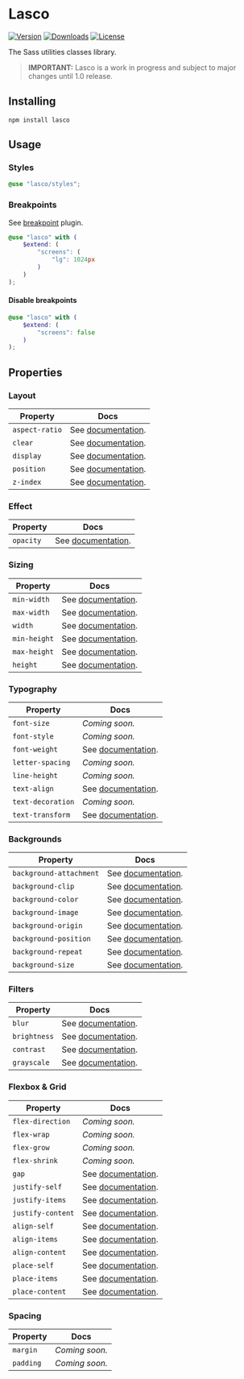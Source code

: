 # Lasco

[![Version](https://flat.badgen.net/npm/v/lasco)](https://www.npmjs.com/package/lasco)
[![Downloads](https://flat.badgen.net/npm/dt/lasco)](https://www.npmjs.com/package/lasco)
[![License](https://flat.badgen.net/npm/license/lasco)](https://www.npmjs.com/package/lasco)

The Sass utilities classes library.

> **IMPORTANT:** Lasco is a work in progress and subject to major changes until 1.0 release.

## Installing

```shell
npm install lasco
```

## Usage

### Styles

```scss
@use "lasco/styles";
```

### Breakpoints

See [breakpoint](https://github.com/sass-collective/sass-collective/tree/master/packages/breakpoint#tokens) plugin.

```scss
@use "lasco" with (
    $extend: (
        "screens": (
            "lg": 1024px
        )
    )
);
```

#### Disable breakpoints

```scss
@use "lasco" with (
    $extend: (
        "screens": false
    )
);
```

## Properties

### Layout

| Property       | Docs                                           |
|----------------|------------------------------------------------|
| `aspect-ratio` | See [documentation](/src/aspect-ratio#readme). |
| `clear`        | See [documentation](/src/clear#readme).        |
| `display`      | See [documentation](/src/display#readme).      |
| `position`     | See [documentation](/src/position#readme).     |
| `z-index`      | See [documentation](/src/z-index#readme).      |

### Effect

| Property  | Docs                                      |
|-----------|-------------------------------------------|
| `opacity` | See [documentation](/src/opacity#readme). |

### Sizing

| Property     | Docs                                         |
|--------------|----------------------------------------------|
| `min-width`  | See [documentation](/src/min-width#readme).  |
| `max-width`  | See [documentation](/src/max-width#readme).  |
| `width`      | See [documentation](/src/width#readme).      |
| `min-height` | See [documentation](/src/min-height#readme). |
| `max-height` | See [documentation](/src/max-height#readme). |
| `height`     | See [documentation](/src/height#readme).     |

### Typography

| Property          | Docs                                             |
|-------------------|--------------------------------------------------|
| `font-size`       | _Coming soon._                                   |
| `font-style`      | _Coming soon._                                   |
| `font-weight`     | See [documentation](/src/font-weight#readme).    |
| `letter-spacing`  | _Coming soon._                                   |
| `line-height`     | _Coming soon._                                   |
| `text-align`      | See [documentation](/src/text-align#readme).     |
| `text-decoration` | _Coming soon._                                   |
| `text-transform`  | See [documentation](/src/text-transform#readme). |

### Backgrounds

| Property                | Docs                                                    |
|-------------------------|---------------------------------------------------------|
| `background-attachment` | See [documentation](/src/background-attachment#readme). |
| `background-clip`       | See [documentation](/src/background/clip#readme).       |
| `background-color`      | See [documentation](/src/background/color#readme).      |
| `background-image`      | See [documentation](/src/background/image#readme).      |
| `background-origin`     | See [documentation](/src/background/origin#readme).     |
| `background-position`   | See [documentation](/src/background/position#readme).   |
| `background-repeat`     | See [documentation](/src/background/repeat#readme).     |
| `background-size`       | See [documentation](/src/background/size#readme).       |

### Filters

| Property     | Docs                                         |
|--------------|----------------------------------------------|
| `blur`       | See [documentation](/src/blur#readme).       |
| `brightness` | See [documentation](/src/brightness#readme). |
| `contrast`   | See [documentation](/src/contrast#readme).   |
| `grayscale`  | See [documentation](/src/grayscale#readme).  |

### Flexbox & Grid

| Property          | Docs                                              |
|-------------------|---------------------------------------------------|
| `flex-direction`  | _Coming soon._                                    |
| `flex-wrap`       | _Coming soon._                                    |
| `flex-grow`       | _Coming soon._                                    |
| `flex-shrink`     | _Coming soon._                                    |
| `gap`             | See [documentation](/src/gap#readme).             |
| `justify-self`    | See [documentation](/src/justify-self#readme).    |
| `justify-items`   | See [documentation](/src/justify-items#readme).   |
| `justify-content` | See [documentation](/src/justify-content#readme). |
| `align-self`      | See [documentation](/src/align-self#readme).      |
| `align-items`     | See [documentation](/src/align-items#readme).     |
| `align-content`   | See [documentation](/src/align-content#readme).   |
| `place-self`      | See [documentation](/src/place-self#readme).      |
| `place-items`     | See [documentation](/src/place-items#readme).     |
| `place-content`   | See [documentation](/src/place-content#readme).   |

### Spacing

| Property  | Docs           |
|-----------|----------------|
| `margin`  | _Coming soon._ |
| `padding` | _Coming soon._ |
